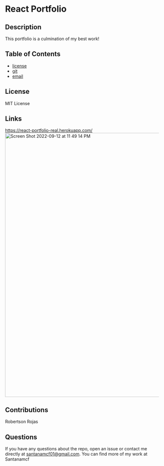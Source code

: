 # React Portfolio

  ## Description
  This portfolio is a culmination of my best work!
  
  
  ## Table of Contents
  * [license](#license)
  * [git](#git)
  * [email](#email)

  ## License
  MIT License
 
 ## Links
 https://react-portfolio-real.herokuapp.com/
 <img width="865" alt="Screen Shot 2022-09-12 at 11 49 14 PM" src="https://user-images.githubusercontent.com/107505577/189830276-8003b0ed-2d6d-48ea-b24c-829ce7175420.png">

  ## Contributions
  Robertson Rojas
  
  ## Questions
  If you have any questions about the repo, open an issue or contact me directly at santanamcf01@gmail.com. You can find more of my work at Santanamcf
